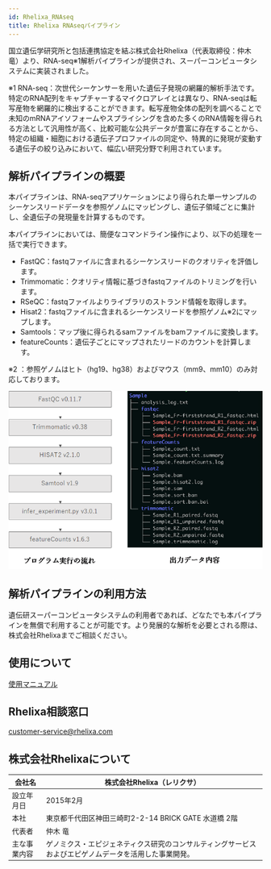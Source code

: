 ```yaml
---
id: Rhelixa_RNAseq
title: Rhelixa RNAseqパイプライン
---
```


国立遺伝学研究所と包括連携協定を結ぶ株式会社Rhelixa（代表取締役：仲木 竜）より、RNA-seq※1解析パイプラインが提供され、スーパーコンピュータシステムに実装されました。

※1 RNA-seq：次世代シーケンサーを用いた遺伝子発現の網羅的解析手法です。特定のRNA配列をキャプチャーするマイクロアレイとは異なり、RNA-seqは転写産物を網羅的に検出することができます。転写産物全体の配列を調べることで未知のmRNAアイソフォームやスプライシングを含めた多くのRNA情報を得られる方法として汎用性が高く、比較可能な公共データが豊富に存在することから、特定の組織・細胞における遺伝子プロファイルの同定や、特異的に発現が変動する遺伝子の絞り込みにおいて、幅広い研究分野で利用されています。

## 解析パイプラインの概要

本パイプラインは、RNA-seqアプリケーションにより得られた単一サンプルのシーケンスリードデータを参照ゲノムにマッピングし、遺伝子領域ごとに集計し、全遺伝子の発現量を計算するものです。

本パイプラインにおいては、簡便なコマンドライン操作により、以下の処理を一括で実行できます。

- FastQC：fastqファイルに含まれるシーケンスリードのクオリティを評価します。
- Trimmomatic：クオリティ情報に基づきfastqファイルのトリミングを行います。
- RSeQC：fastqファイルよりライブラリのストランド情報を取得します。
- Hisat2：fastqファイルに含まれるシーケンスリードを参照ゲノム※2にマップします。
- Samtools：マップ後に得られるsamファイルをbamファイルに変換します。
- featureCounts：遺伝子ごとにマップされたリードのカウントを計算します。

※2 ：参照ゲノムはヒト（hg19、hg38）およびマウス（mm9、mm10）のみ対応しております。

 
![](Rhelixa_RNAseq1.png)


## 解析パイプラインの利用方法

遺伝研スーパーコンピュータシステムの利用者であれば、どなたでも本パイプラインを無償で利用することが可能です。より発展的な解析を必要とされる際は、株式会社Rhelixaまでご相談ください。

## 使用について

[使用マニュアル](/advanced_guides/Rhelixa_RNAseq_manual)

## Rhelixa相談窓口

customer-service@rhelixa.com

## 株式会社Rhelixaについて

| 会社名     | 株式会社Rhelixa（レリクサ）                            |
|------------|--------------------------------------------------------|
|設立年月日  |	2015年2月                                             |
|本社 	     | 東京都千代田区神田三崎町2-2-14 BRICK GATE 水道橋 2階   |
|代表者      | 仲木 竜                                                |
|主な事業内容| 	ゲノミクス・エピジェネティクス研究のコンサルティングサービスおよびエピゲノムデータを活用した事業開発。|
